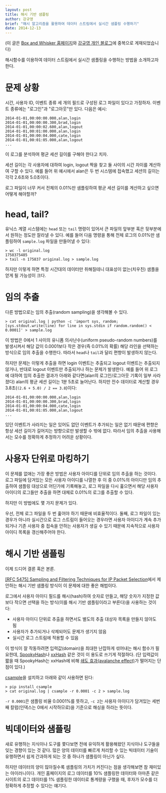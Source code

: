 ```yaml
---
layout: post
title: 해시 기반 샘플링
author: 강규영
brief: "해시 알고리즘을 활용하여 데이터 스트림에서 실시간 샘플링 수행하기"
date: 2014-12-13
---
```


(이 글은 [Box and Whisker 홈페이지](/)와 [강규영 개인 블로그](http://www.ecogwiki.com/sp.posts)에 중복으로 게재되었습니다)

해시함수를 이용하여 데이터 스트림에서 실시간 샘플링을 수행하는 방법을 소개하고자 한다.


# 문제 상황

시간, 사용자 ID, 이벤트 종류 세 개의 필드로 구성된 로그 파일이 있다고 가정하자. 이벤트 종류에는 "로그인"과 "로그아웃"만 있다. 다음은 예시:

    2014-01-01,00:00:00.000,alan,login
    2014-01-01,00:00:00.300,brad,login
    2014-01-01,00:00:02.600,alan,logout
    2014-01-01,00:01:00.000,alan,login
    2014-01-01,00:00:04.000,cate,login
    2014-01-01,00:01:05.000,alan,logout
    ...

이 로그를 분석하여 평균 세션 길이를 구해야 한다고 치자.

세션 길이는 각 사용자에 대하여 login, logout 짝을 찾고 둘 사이의 시간 차이를 계산하여 구할 수 있다. 예를 들어 위 예시에서 alan은 두 번 시스템에 접속했고 세션의 길이는 각각 2.6초와 5.0초이다.

로그 파일이 너무 커서 전체의 0.01%만 샘플링하여 평균 세션 길이를 계산하고 싶으면 어떻게 해야할까?


# head, tail?

유닉스 계열 시스템에는 ``head`` 또는 ``tail`` 명령이 있어서 큰 파일의 앞부분 혹은 뒷부분에서 원하는 정도만 잘라낼 수 있다. 예를 들어 다음 명령을 통해 전체 로그의 0.01%만 샘플링하여 ``sample.log`` 파일을 만들어낼 수 있다:

    > wc -l original.log
    1758375485
    > tail -n 175837 original.log > sample.log

하지만 이렇게 하면 특정 시간대의 데이터만 취해질테니 대표성이 없는(치우친) 샘플을 얻게 될 가능성이 크다.


# 임의 추출

다른 방법으로는 임의 추출(random sampling)을 생각해볼 수 있다.

    > cat original.log | python -c 'import sys, random; [sys.stdout.write(line) for line in sys.stdin if random.random() < 0.0001]' > sample.log

이 방법은 0에서 1 사이의 유니폼 의사난수(uniform pseudo-random numbers)를 발생시켜서 해당 값이 0.0001보다 작은 경우(즉 0.01%의 확률) 해당 라인을 선택하는 방식으로 임의 추출을 수행한다. 따라서 ``head``나 ``tail``과 달리 편향이 발생하지 않는다.

하지만 문제는 이렇게 추출을 하면 login 이벤트는 추출되고 logout 이벤트는 추출되지 않거나, 반대로 logout 이벤트만 추출되거나 하는 문제가 발생한다. 예를 들어 위 로그에 대하여 임의 추출한 결과가 아래와 같다면(alan의 로그인/로그아웃 기록이 일부 사라졌다) alan의 평균 세션 길이는 1분 5초로 늘어난다. 하지만 전수 데이터로 계산할 경우 3.8초(``(2.6 + 5.0) / 2 == 3.8``)이다:

    2014-01-01,00:00:00.000,alan,login
    2014-01-01,00:00:00.300,brad,login
    2014-01-01,00:00:04.000,cate,login
    2014-01-01,00:01:05.000,alan,logout
    ...

있던 이벤트가 사라지는 일은 있어도 없던 이벤트가 추가되는 일은 없기 때문에 편향은 항상 세션 길이가 길어지는 방향으로만 발생할 수 밖에 없다. 따라서 임의 추출을 사용해서는 모수를 정확하게 추정하기 어려운 상황이다.


# 사용자 단위로 마킹하기

이 문제를 없애는 가장 좋은 방법은 사용자 아이디를 단위로 임의 추출을 하는 것이다. 로그 파일에 담겨있는 모든 사용자 아이디를 나열한 후 이 중 0.01%의 아이디만 임의 추출하여 샘플링 대상으로 어딘가에 기록해놓고, 로그 파일을 다시 훑으면서 해당 사용자 아이디의 로그들만 추출을 하면 대체로 0.01%의 로그를 추출할 수 있다.

하지만 이 방법에도 몇 가지 문제가 있다.

우선, 전체 로그 파일을 두 번 훑어야 하기 때문에 비효율적이다. 둘째, 로그 파일이 있는 경우가 아니라 실시간으로 로그 스트림이 들어오는 경우라면 사용자 아이디가 계속 추가되거나 기존 사용자 중 접속을 안하는 사용자가 생길 수 있기 때문에 지속적으로 사용자 아이디 목록을 갱신해주어야 한다.


# 해시 기반 샘플링

이제 드디어 결론 혹은 본론.

[[RFC 5475] Sampling and Filtering Techniques for IP Packet Selection](https://tools.ietf.org/html/rfc5475)에서 제안하는 해시 기반 샘플링 방식이 이 문제에 대한 좋은 해법이다.

로그에서 사용자 아이디 필드를 해시(hash)하여 숫자로 만들고, 해당 숫자가 지정한 값보다 작으면 선택을 하는 방식(이를 해시 기반 샘플링이라고 부른다)을 사용하는 것이다:

*   사용자 아이디 단위로 추출을 하면서도 별도의 추출 대상자 목록을 만들지 않아도 됨
*   사용자가 추가되거나 삭제되어도 문제가 생기지 않음
*   실시간 로그 스트림에 적용할 수 있음

이 방식이 잘 작동하려면 입력값(domain)을 최대한 난잡하게 섞어내는 해시 함수가 필요한데, [SpookyHash](http://burtleburtle.net/bob/hash/spooky.html)나 [xxHash](https://code.google.com/p/xxhash/) 같은 것이 이 용도로 쓰기게 적절하다. (단 입력값이 짧을 때 SpookyHash는 xxHash에 비해 [쇄도 효과(avalanche effect)](http://en.wikipedia.org/wiki/Avalanche_effect)가 떨어지는 단점이 있다.)

[csample](https://pypi.python.org/pypi/csample)을 설치하고 아래와 같이 사용하면 된다:

    > pip install csample
    > cat original.log | csample -r 0.0001 -c 2 > sample.log

``-r 0.0001``은 샘플링 비율 0.0001%를 뜻하고, ``-c 2``는 사용자 아이디가 담겨있는 세번째 칼럼(인덱스는 0에서 시작하므로)을 기준으로 해싱을 하라는 뜻이다.


# 빅데이터와 샘플링

새로 유행하는 지식이나 도구를 쫓다보면 전에 유익하게 활용해왔던 지식이나 도구들을 잊는 경향이 있는 것 같다. 많은 양의 데이터를 빠르게 처리할 수 있는 빅데이터 기술이 유행하면서 쉽게 간과하게 되는 것 중 하나가 샘플링이 아닌가 싶다.

하지만 데이터의 양이 많아질수록 샘플링의 가치가 커진다는 점을 생각해보면 참 재미있는 아이러니이다. 개인 홈페이지의 로그 데이터를 10% 샘플링한 데이터와 아마존 같은 사이트의 로그 데이터를 1% 샘플링한 데이터로 통계량을 구했을 때, 후자가 모수를 더 정확하게 추정할 수 있다는 얘기다.

